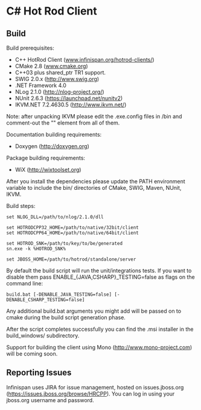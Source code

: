 # C# Hot Rod Client #

## Build ##
Build prerequisites:

* C++ HotRod Client (www.infinispan.org/hotrod-clients/)
* CMake 2.8 (www.cmake.org)
* C++03 plus shared_ptr TR1 support.
* SWIG 2.0.x (http://www.swig.org)
* .NET Framework 4.0
* NLog 2.1.0 (http://nlog-project.org/)
* NUnit 2.6.3 (https://launchpad.net/nunitv2)
* IKVM.NET 7.2.4630.5 (http://www.ikvm.net/)

Note: after unpacking IKVM please edit the .exe.config files in <ikvm-root>/bin
and comment-out the "<supportedRuntime version="v2.0.50727"/>" element from all
of them.

Documentation building requirements:
* Doxygen (http://doxygen.org)

Package building requirements:
* WiX (http://wixtoolset.org)

After you install the dependencies please update the PATH environment
variable to include the bin/ directories of CMake, SWIG, Maven, NUnit, IKVM.

Build steps:

    set NLOG_DLL=/path/to/nlog/2.1.0/dll
    
    set HOTRODCPP32_HOME=/path/to/native/32bit/client
    set HOTRODCPP64_HOME=/path/to/native/64bit/client
    
    set HOTROD_SNK=/path/to/key/to/be/generated
    sn.exe -k %HOTROD_SNK%

    set JBOSS_HOME=/path/to/hotrod/standalone/server

By default the build script will run the unit/integrations tests. If
you want to disable them pass ENABLE_{JAVA,CSHARP}_TESTING=false as flags
on the command line:

    build.bat [-DENABLE_JAVA_TESTING=false] [-DENABLE_CSHARP_TESTING=false]

Any additional build.bat arguments you might add will be passed on to cmake
during the build script generation phase.

After the script completes successfully you can find the .msi installer in
the build_windows/ subdirectory.

Support for building the client using Mono (http://www.mono-project.com) will
be coming soon.

## Reporting Issues ##
Infinispan uses JIRA for issue management, hosted on issues.jboss.org
(https://issues.jboss.org/browse/HRCPP). You can log in using your jboss.org
username and password.